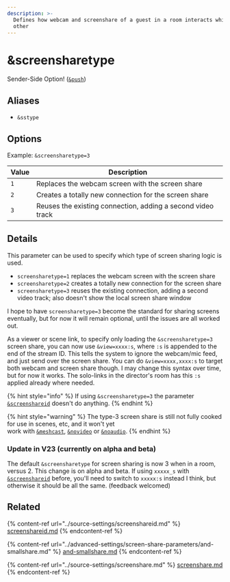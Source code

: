 ```yaml
---
description: >-
  Defines how webcam and screenshare of a guest in a room interacts which each
  other
---
```


# \&screensharetype

Sender-Side Option! ([`&push`](../source-settings/push.md))

## Aliases

* `&sstype`

## Options

Example: `&screensharetype=3`

| Value | Description                                                 |
| ----- | ----------------------------------------------------------- |
| `1`   | Replaces the webcam screen with the screen share            |
| `2`   | Creates a totally new connection for the screen share       |
| `3`   | Reuses the existing connection, adding a second video track |

## Details

This parameter can be used to specify which type of screen sharing logic is used.

* `screensharetype=1` replaces the webcam screen with the screen share
* `screensharetype=2` creates a totally new connection for the screen share
* `screensharetype=3` reuses the existing connection, adding a second video track; also doesn't show the local screen share window

I hope to have `screensharetype=3` become the standard for sharing screens eventually, but for now it will remain optional, until the issues are all worked out.

As a viewer or scene link, to specify only loading the `&screensharetype=3` screen share, you can now use `&view=xxxx:s`, where `:s` is appended to the end of the stream ID. This tells the system to ignore the webcam/mic feed, and just send over the screen share. You can do `&view=xxxx,xxxx:s` to target both webcam and screen share though. I may change this syntax over time, but for now it works. The solo-links in the director's room has this `:s` applied already where needed.

{% hint style="info" %}
If using `&screensharetype=3` the parameter [`&screenshareid`](../source-settings/screenshareid.md) doesn't do anything.
{% endhint %}

{% hint style="warning" %}
The type-3 screen share is still not fully cooked for use in scenes, etc, and it won't yet \
work with [`&meshcast`](and-meshcast.md), [`&novideo`](../advanced-settings/video-parameters/novideo-1.md) or [`&noaudio`](../advanced-settings/view-parameters/noaudio.md).
{% endhint %}

### Update in V23 (currently on alpha and beta)

The default `&screensharetype` for screen sharing is now 3 when in a room, versus 2. This change is on alpha and beta. If using `xxxxx_s` with [`&screenshareid`](../source-settings/screenshareid.md) before, you'll need to switch to `xxxxx:s` instead I think, but otherwise it should be all the same. (feedback welcomed)

## Related

{% content-ref url="../source-settings/screenshareid.md" %}
[screenshareid.md](../source-settings/screenshareid.md)
{% endcontent-ref %}

{% content-ref url="../advanced-settings/screen-share-parameters/and-smallshare.md" %}
[and-smallshare.md](../advanced-settings/screen-share-parameters/and-smallshare.md)
{% endcontent-ref %}

{% content-ref url="../source-settings/screenshare.md" %}
[screenshare.md](../source-settings/screenshare.md)
{% endcontent-ref %}
